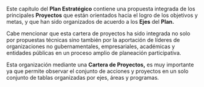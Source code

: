 
Este capítulo del **Plan Estratégico** contiene una propuesta integrada de los principales **Proyectos** que están orientados hacia el logro de los objetivos y metas, y que han sido organizados de acuerdo a los **Ejes** del **Plan.**

Cabe mencionar que esta cartera de proyectos ha sido integrada no solo por propuestas técnicas sino también por la aportación de líderes de organizaciones no gubernamentales, empresariales, académicas y entidades públicas en un proceso amplio de planeación participativa.

Esta organización mediante una **Cartera de Proyectos,** es muy importante ya que permite observar el conjunto de acciones y proyectos en un solo conjunto de tablas organizadas por ejes, áreas y programas.
